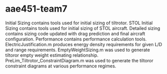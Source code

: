 # aae451-team7

Initial Sizing contains tools used for initial sizing of tiltrotor. STOL Initial Sizing contains tools used for initial sizing of STOL aircraft. Detailed sizing contains sizing code updated with drag prediction and final aircraft configuration. Performance contains performance calculation tools. ElectricJustification.m produces energy density requirements for given L/D and range requirements. EmptyWeightSizing.m was used to generate tiltoror empty weight estimating relationship. PreLim_Tiltrotor_ConstraintDiagram.m was used to generate the tiltoror constraint diagrams at various performance regimes.
